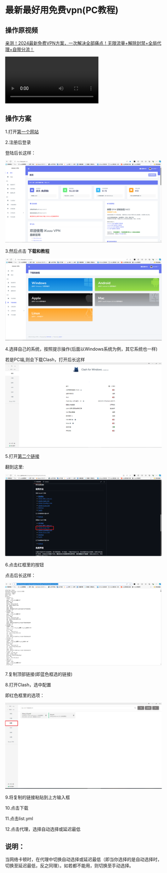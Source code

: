 # 最新最好用免费vpn(PC教程)

## 操作原视频
[亲测！2024最新免费VPN方案，一次解决全部痛点！无限流量+解除封禁+全局代理+自带分流！
](https://www.youtube.com/watch?v=MmZH5xkZoAU&t=265s)

<video src="1.mp4"></video>

## 操作方案

1.打开[第一个网站](https://ikuuu.pw/)

2.注册后登录

登陆后长这样：

![第一张照片](image.png)

3.然后点击 **下载和教程**

![长这样](image-1.png)

4.选择自己的系统，按照提示操作(后面以Windows系统为例，其它系统也一样)

若是PC端,则会下载Clash，打开后长这样
![长这样](image-2.png)

5.打开[第二个链接](https://github.com/chengaopan/AutoMergePublicNodes)

翻到这里:

![这里](image-3.png)

6.点击红框里的按钮

点击后长这样：

![长这样](image-4.png)

7.复制顶部链接(即蓝色框选的链接)

8.打开Clash，选中配置

即红色框里的选项：

![选项](image-5.png)

9.将复制的链接粘贴到上方输入框

10.点击下载

11.点击list.yml

12.点击代理，选择自动选择或延迟最低

## 说明：

当网络卡顿时，在代理中切换自动选择或延迟最低（即当你选择的是自动选择时，切换至延迟最低，反之同理）。如若都不能用，则切换至手动选择。